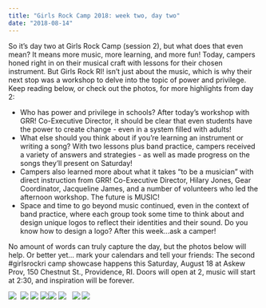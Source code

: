 ```yaml
---
title: "Girls Rock Camp 2018: week two, day two"
date: "2018-08-14"
---
```


So it’s day two at Girls Rock Camp (session 2), but what does that even mean? It means more music, more learning, and more fun! Today, campers honed right in on their musical craft with lessons for their chosen instrument. But Girls Rock RI! isn’t just about the music, which is why their next stop was a workshop to delve into the topic of power and privilege. Keep reading below, or check out the photos, for more highlights from day 2:

- Who has power and privilege in schools? After today’s workshop with GRR! Co-Executive Director, it should be clear that even students have the power to create change - even in a system filled with adults!
- What else should you think about if you’re learning an instrument or writing a song? With two lessons plus band practice, campers received a variety of answers and strategies - as well as made progress on the songs they’ll present on Saturday!
- Campers also learned more about what it takes “to be a musician” with direct instruction from GRR! Co-Executive Director, Hilary Jones, Gear Coordinator, Jacqueline James, and a number of volunteers who led the afternoon workshop. The future is MUSIC!
- Space and time to go beyond music continued, even in the context of band practice, where each group took some time to think about and design unique logos to reflect their identities and their sound. Do you know how to design a logo? After this week...ask a camper!

No amount of words can truly capture the day, but the photos below will help. Or better yet... mark your calendars and tell your friends: The second #girlsrockri camp showcase happens this Saturday, August 18 at Askew Prov, 150 Chestnut St., Providence, RI. Doors will open at 2, music will start at 2:30, and inspiration will be forever.

![](http://girlsrockri.org/wp-content/uploads/2018/08/IMG_2768-300x200.jpg)  ![](http://girlsrockri.org/wp-content/uploads/2018/08/IMG_2780-300x200.jpg) ![](http://girlsrockri.org/wp-content/uploads/2018/08/IMG_2783-300x200.jpg) ![](http://girlsrockri.org/wp-content/uploads/2018/08/IMG_2794-300x200.jpg)![](http://girlsrockri.org/wp-content/uploads/2018/08/IMG_2791-300x200.jpg) ![](http://girlsrockri.org/wp-content/uploads/2018/08/IMG_2789-300x200.jpg)   ![](http://girlsrockri.org/wp-content/uploads/2018/08/IMG_2803-300x200.jpg) ![](http://girlsrockri.org/wp-content/uploads/2018/08/IMG_2813-300x200.jpg)
